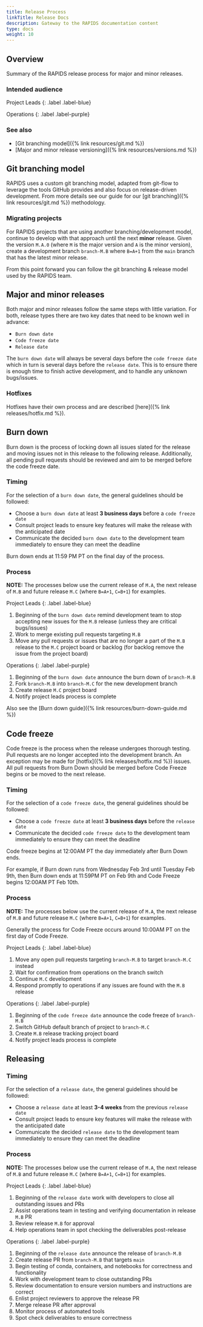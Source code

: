 ```yaml
---
title: Release Process
linkTitle: Release Docs
description: Gateway to the RAPIDS documentation content
type: docs
weight: 10
---
```


## Overview

Summary of the RAPIDS release process for major and minor releases.

### Intended audience

Project Leads
{: .label .label-blue}

Operations
{: .label .label-purple}

### See also

* [Git branching model]({% link resources/git.md %})
* [Major and minor release versioning]({% link resources/versions.md %})

## Git branching model

RAPIDS uses a custom git branching model, adapted from git-flow to leverage the tools GitHub provides and also focus on release-driven development. From more details see our guide for our [git branching]({% link resources/git.md %}) methodology. 

### Migrating projects

For RAPIDS projects that are using another branching/development model, continue to develop with that approach until the next **minor** release. Given the version `M.A.0` (where `M` is the major version and `A` is the minor version), create a development branch `branch-M.B` where `B=A+1` from the `main` branch that has the latest minor release.

From this point forward you can follow the git branching & release model used by the RAPIDS team.

## Major and minor releases

Both major and minor releases follow the same steps with little variation. For both, release types there are two key dates that need to be known well in advance:

* `Burn down date`
* `Code freeze date`
* `Release date`

The `burn down date` will always be several days before the `code freeze date` which in turn is several days before the `release date`. This is to ensure there is enough time to finish active development, and to handle any unknown bugs/issues.

### Hotfixes

Hotfixes have their own process and are described [here]({% link releases/hotfix.md %}).

## Burn down

Burn down is the process of locking down all issues slated for the release and moving issues not in this release to the following release. Additionally, all pending pull requests should be reviewed and aim to be merged before the code freeze date.

### Timing

For the selection of a `burn down date`, the general guidelines should be followed:
* Choose a `burn down date` at least **3 business days** before a `code freeze date`
* Consult project leads to ensure key features will make the release with the anticipated date
* Communicate the decided `burn down date` to the development team immediately to ensure they can meet the deadline

Burn down ends at 11:59 PM PT on the final day of the process.

### Process

**NOTE:** The processes below use the current release of `M.A`, the next release of `M.B` and future release `M.C` (where `B=A+1`, `C=B+1`) for examples.

Project Leads
{: .label .label-blue}

1. Beginning of the `burn down date` remind development team to stop accepting new issues for the `M.B` release (unless they are critical bugs/issues)
2. Work to merge existing pull requests targeting `M.B`
3. Move any pull requests or issues that are no longer a part of the `M.B` release to the `M.C` project board or backlog (for backlog remove the issue from the project board)

Operations
{: .label .label-purple}

1. Beginning of the `burn down date` announce the burn down of `branch-M.B`
2. Fork `branch-M.B` into `branch-M.C` for the new development branch
3. Create release `M.C` project board
4. Notify project leads process is complete

Also see the [Burn down guide]({% link resources/burn-down-guide.md %})


## Code freeze

Code freeze is the process when the release undergoes thorough testing. Pull requests are no longer accepted into the development branch. An exception may be made for [hotfix]({% link releases/hotfix.md %}) issues. All pull requests from Burn Down should be merged before Code Freeze begins or be moved to the next release.
### Timing

For the selection of a `code freeze date`, the general guidelines should be followed:
* Choose a `code freeze date` at least **3 business days** before the `release date`
* Communicate the decided `code freeze date` to the development team immediately to ensure they can meet the deadline

Code freeze begins at 12:00AM PT the day immediately after Burn Down ends.

For example, if Burn down runs from Wednesday Feb 3rd until Tuesday Feb 9th, then Burn down ends at 11:59PM PT on Feb 9th and Code Freeze begins 12:00AM PT Feb 10th.
### Process

**NOTE:** The processes below use the current release of `M.A`, the next release of `M.B` and future release `M.C` (where `B=A+1`, `C=B+1`) for examples.

Generally the process for Code Freeze occurs around 10:00AM PT on the first day of Code Freeze.

Project Leads
{: .label .label-blue}

1. Move any open pull requests targeting `branch-M.B` to target `branch-M.C` instead
2. Wait for confirmation from operations on the branch switch
3. Continue `M.C` development
4. Respond promptly to operations if any issues are found with the `M.B` release

Operations
{: .label .label-purple}

1. Beginning of the `code freeze date` announce the code freeze of `branch-M.B`
2. Switch GitHub default branch of project to `branch-M.C`
3. Create `M.B` release tracking project board
4. Notify project leads process is complete

## Releasing

### Timing

For the selection of a `release date`, the general guidelines should be followed:
* Choose a `release date` at least **3-4 weeks** from the previous `release date`
* Consult project leads to ensure key features will make the release with the anticipated date
* Communicate the decided `release date` to the development team immediately to ensure they can meet the deadline

### Process

**NOTE:** The processes below use the current release of `M.A`, the next release of `M.B` and future release `M.C` (where `B=A+1`, `C=B+1`) for examples.

Project Leads
{: .label .label-blue}

1. Beginning of the `release date` work with developers to close all outstanding issues and PRs
2. Assist operations team in testing and verifying documentation in release `M.B` PR
3. Review release `M.B` for approval
4. Help operations team in spot checking the deliverables post-release

Operations
{: .label .label-purple}

1. Beginning of the `release date` announce the release of `branch-M.B`
2. Create release PR from `branch-M.B` that targets `main`
3. Begin testing of conda, containers, and notebooks for correctness and functionality
4. Work with development team to close outstanding PRs
5. Review documentation to ensure version numbers and instructions are correct
6. Enlist project reviewers to approve the release PR
7. Merge release PR after approval
8. Monitor process of automated tools
9. Spot check deliverables to ensure correctness

